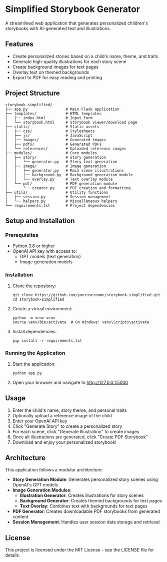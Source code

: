 # Simplified Storybook Generator

A streamlined web application that generates personalized children's storybooks with AI-generated text and illustrations.

## Features

- Create personalized stories based on a child's name, theme, and traits
- Generate high-quality illustrations for each story scene
- Create background images for text pages
- Overlay text on themed backgrounds
- Export to PDF for easy reading and printing

## Project Structure

```
storybook-simplified/
├── app.py                 # Main Flask application 
├── templates/             # HTML templates
│   ├── index.html         # Input form
│   └── storybook.html     # Storybook viewer/download page
├── static/                # Static assets
│   ├── css/               # Stylesheets
│   ├── js/                # JavaScript
│   ├── images/            # Generated images
│   ├── pdfs/              # Generated PDFs
│   └── references/        # Uploaded reference images
├── modules/               # Core modules
│   ├── story/             # Story generation
│   │   └── generator.py   # Story text generation
│   ├── image/             # Image generation
│   │   ├── generator.py   # Main scene illustrations
│   │   ├── background.py  # Background generation module
│   │   └── overlay.py     # Text overlay module
│   └── pdf/               # PDF generation module
│       └── creator.py     # PDF creation and formatting
├── utils/                 # Utility functions
│   ├── session.py         # Session management
│   └── helpers.py         # Miscellaneous helpers
└── requirements.txt       # Project dependencies
```

## Setup and Installation

### Prerequisites

- Python 3.8 or higher
- OpenAI API key with access to:
  - GPT models (text generation)
  - Image generation models

### Installation

1. Clone the repository:
   ```
   git clone https://github.com/yourusername/storybook-simplified.git
   cd storybook-simplified
   ```

2. Create a virtual environment:
   ```
   python -m venv venv
   source venv/bin/activate  # On Windows: venv\Scripts\activate
   ```

3. Install dependencies:
   ```
   pip install -r requirements.txt
   ```

### Running the Application

1. Start the application:
   ```
   python app.py
   ```

2. Open your browser and navigate to http://127.0.0.1:5000

## Usage

1. Enter the child's name, story theme, and personal traits
2. Optionally upload a reference image of the child
3. Enter your OpenAI API key
4. Click "Generate Story" to create a personalized story
5. For each scene, click "Generate Illustration" to create images
6. Once all illustrations are generated, click "Create PDF Storybook"
7. Download and enjoy your personalized storybook!

## Architecture

This application follows a modular architecture:

- **Story Generation Module**: Generates personalized story scenes using OpenAI's GPT models
- **Image Generation Modules**:
  - **Illustration Generator**: Creates illustrations for story scenes
  - **Background Generator**: Creates themed backgrounds for text pages
  - **Text Overlay**: Combines text with backgrounds for text pages
- **PDF Generator**: Creates downloadable PDF storybooks from generated content
- **Session Management**: Handles user session data storage and retrieval

## License

This project is licensed under the MIT License - see the LICENSE file for details.
